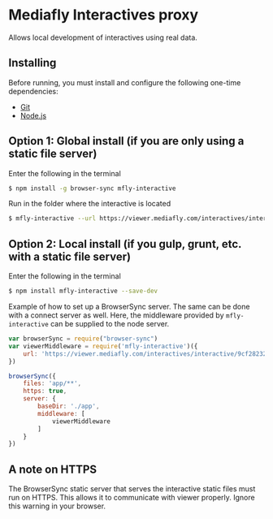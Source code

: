 # Mediafly Interactives proxy
Allows local development of interactives using real data.

## Installing
Before running, you must install and configure the following one-time dependencies:

* [Git](http://git-scm.com/)
* [Node.js](http://nodejs.org/)

## Option 1: Global install (if you are only using a static file server)

Enter the following in the terminal
```bash
$ npm install -g browser-sync mfly-interactive
```

Run in the folder where the interactive is located
```bash
$ mfly-interactive --url https://viewer.mediafly.com/interactives/interactive/9cf282320e6340ee8b830e5376d54531product184614/1441745710d55945/index.html
```

## Option 2: Local install (if you gulp, grunt, etc. with a static file server)
Enter the following in the terminal
```bash
$ npm install mfly-interactive --save-dev
```

Example of how to set up a BrowserSync server. The same can be done with a connect server as well. Here, the middleware provided by `mfly-interactive` can be supplied to the node server.
```javascript
var browserSync = require("browser-sync")
var viewerMiddleware = require('mfly-interactive')({
	url: 'https://viewer.mediafly.com/interactives/interactive/9cf282320e6340ee8b830e5376d54531product184614/1441745710d55945/index.html'
})

browserSync({
	files: 'app/**',
	https: true,
	server: {
		baseDir: './app',
		middleware: [
			viewerMiddleware
		]
	}
})

```

## A note on HTTPS
The BrowserSync static server that serves the interactive static files must run on HTTPS. This allows it to communicate with viewer properly.
Ignore this warning in your browser.
